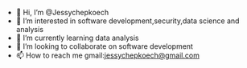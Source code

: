 - 👋 Hi, I’m @Jessychepkoech
- 👀 I’m interested in software development,security,data science and analysis 
- 🌱 I’m currently learning data analysis
- 💞️ I’m looking to collaborate on software development
- 📫 How to reach me gmail:jessychepkoech@gmail.com

<!---
Jessychepkoech/Jessychepkoech is a ✨ special ✨ repository because its `README.md` (this file) appears on your GitHub profile.
You can click the Preview link to take a look at your changes.
--->
